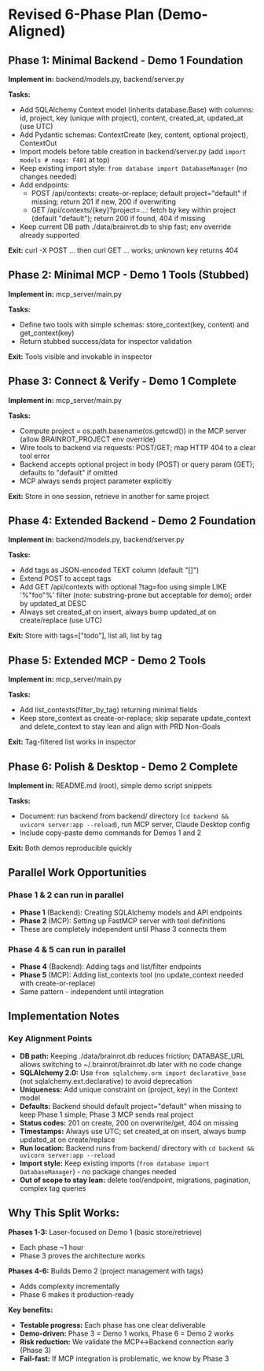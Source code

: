 # Revised 6-Phase Plan (Demo-Aligned)

## Phase 1: Minimal Backend - Demo 1 Foundation
**Implement in:** backend/models.py, backend/server.py

**Tasks:**
- Add SQLAlchemy Context model (inherits database.Base) with columns: id, project, key (unique with project), content, created_at, updated_at (use UTC)
- Add Pydantic schemas: ContextCreate (key, content, optional project), ContextOut
- Import models before table creation in backend/server.py (add `import models # noqa: F401` at top)
- Keep existing import style: `from database import DatabaseManager` (no changes needed)
- Add endpoints:
  - POST /api/contexts: create-or-replace; default project="default" if missing; return 201 if new, 200 if overwriting
  - GET /api/contexts/{key}?project=...: fetch by key within project (default "default"); return 200 if found, 404 if missing
- Keep current DB path ./data/brainrot.db to ship fast; env override already supported

**Exit:** curl -X POST ... then curl GET ... works; unknown key returns 404

## Phase 2: Minimal MCP - Demo 1 Tools (Stubbed)
**Implement in:** mcp_server/main.py

**Tasks:**
- Define two tools with simple schemas: store_context(key, content) and get_context(key)
- Return stubbed success/data for inspector validation

**Exit:** Tools visible and invokable in inspector

## Phase 3: Connect & Verify - Demo 1 Complete
**Implement in:** mcp_server/main.py

**Tasks:**
- Compute project = os.path.basename(os.getcwd()) in the MCP server (allow BRAINROT_PROJECT env override)
- Wire tools to backend via requests: POST/GET; map HTTP 404 to a clear tool error
- Backend accepts optional project in body (POST) or query param (GET); defaults to "default" if omitted
- MCP always sends project parameter explicitly

**Exit:** Store in one session, retrieve in another for same project

## Phase 4: Extended Backend - Demo 2 Foundation
**Implement in:** backend/models.py, backend/server.py

**Tasks:**
- Add tags as JSON-encoded TEXT column (default "[]")
- Extend POST to accept tags
- Add GET /api/contexts with optional ?tag=foo using simple LIKE '%"foo"%' filter (note: substring-prone but acceptable for demo); order by updated_at DESC
- Always set created_at on insert, always bump updated_at on create/replace (use UTC)

**Exit:** Store with tags=["todo"], list all, list by tag

## Phase 5: Extended MCP - Demo 2 Tools
**Implement in:** mcp_server/main.py

**Tasks:**
- Add list_contexts(filter_by_tag) returning minimal fields
- Keep store_context as create-or-replace; skip separate update_context and delete_context to stay lean and align with PRD Non-Goals

**Exit:** Tag-filtered list works in inspector

## Phase 6: Polish & Desktop - Demo 2 Complete
**Implement in:** README.md (root), simple demo script snippets

**Tasks:**
- Document: run backend from backend/ directory (`cd backend && uvicorn server:app --reload`), run MCP server, Claude Desktop config
- Include copy-paste demo commands for Demos 1 and 2

**Exit:** Both demos reproducible quickly

## Parallel Work Opportunities

### Phase 1 & 2 can run in parallel
- **Phase 1** (Backend): Creating SQLAlchemy models and API endpoints
- **Phase 2** (MCP): Setting up FastMCP server with tool definitions
- These are completely independent until Phase 3 connects them

### Phase 4 & 5 can run in parallel  
- **Phase 4** (Backend): Adding tags and list/filter endpoints
- **Phase 5** (MCP): Adding list_contexts tool (no update_context needed with create-or-replace)
- Same pattern - independent until integration

## Implementation Notes

### Key Alignment Points
- **DB path:** Keeping ./data/brainrot.db reduces friction; DATABASE_URL allows switching to ~/.brainrot/brainrot.db later with no code change
- **SQLAlchemy 2.0:** Use `from sqlalchemy.orm import declarative_base` (not sqlalchemy.ext.declarative) to avoid deprecation
- **Uniqueness:** Add unique constraint on (project, key) in the Context model
- **Defaults:** Backend should default project="default" when missing to keep Phase 1 simple; Phase 3 MCP sends real project
- **Status codes:** 201 on create, 200 on overwrite/get, 404 on missing
- **Timestamps:** Always use UTC; set created_at on insert, always bump updated_at on create/replace
- **Run location:** Backend runs from backend/ directory with `cd backend && uvicorn server:app --reload`
- **Import style:** Keep existing imports (`from database import DatabaseManager`) - no package changes needed
- **Out of scope to stay lean:** delete tool/endpoint, migrations, pagination, complex tag queries

## Why This Split Works:

**Phases 1-3:** Laser-focused on Demo 1 (basic store/retrieve)
- Each phase ~1 hour
- Phase 3 proves the architecture works

**Phases 4-6:** Builds Demo 2 (project management with tags)
- Adds complexity incrementally
- Phase 6 makes it production-ready

**Key benefits:**
- **Testable progress:** Each phase has one clear deliverable
- **Demo-driven:** Phase 3 = Demo 1 works, Phase 6 = Demo 2 works
- **Risk reduction:** We validate the MCP↔Backend connection early (Phase 3)
- **Fail-fast:** If MCP integration is problematic, we know by Phase 3